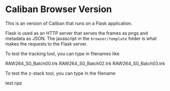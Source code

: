 # Caliban Browser Version


This is an version of Caliban that runs on a Flask application.

Flask is used as an HTTP server that serves the frames as pngs and metadata
as JSON. The javascript in the `browser/template` folder is what makes the
requests to the Flask server.

To test the tracking tool, you can type in filenames like 

RAW264_S0_Batch00.trk
RAW264_S0_Batch02.trk
RAW264_S0_Batch03.trk

To test the z-stack tool, you can type in the filename

test.npz



